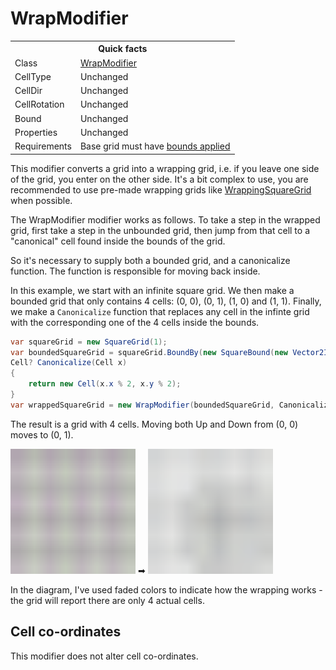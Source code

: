 # WrapModifier

<table>
<tr><th colspan="2">Quick facts</th></tr>
<tr><td>Class</td><td><a href="xref:Sylves.WrapModifier">WrapModifier</a></td></tr>
<tr><td>CellType</td><td>Unchanged</td></tr>
<tr><td>CellDir</td><td>Unchanged</td></tr>
<tr><td>CellRotation</td><td>Unchanged</td></tr>
<tr><td>Bound</td><td>Unchanged</td></tr>
<tr><td>Properties</td><td>Unchanged</td></tr>
<tr><td>Requirements</td><td>Base grid must have <a href="../concepts/bounds.md">bounds applied</a></td></tr>
</table>

This modifier converts a grid into a wrapping grid, i.e. if you leave one side of the grid, you enter on the other side. It's a bit complex to use, you are recommended to use pre-made wrapping grids like [WrappingSquareGrid](xref:Sylves.WrappingSquareGrid) when possible.

The WrapModifier modifier works as follows. To take a step in the wrapped grid, first take a step in the unbounded grid, then jump from that cell to a "canonical" cell found inside the bounds of the grid.

So it's necessary to supply both a bounded grid, and a canonicalize function. The function is responsible for moving back inside.

In this example, we start with an infinite square grid. We then make a bounded grid that only contains 4 cells: (0, 0), (0, 1), (1, 0) and (1, 1). Finally, we make a `Canonicalize` function that replaces any cell in the infinte grid with the corresponding one of the 4 cells inside the bounds.

```csharp
var squareGrid = new SquareGrid(1);
var boundedSquareGrid = squareGrid.BoundBy(new SquareBound(new Vector2Int(0, 0), new Vector2Int(2, 2)));
Cell? Canonicalize(Cell x)
{
    return new Cell(x.x % 2, x.y % 2);
}
var wrappedSquareGrid = new WrapModifier(boundedSquareGrid, Canonicalize);
```

The result is a grid with 4 cells. Moving both Up and Down from (0, 0) moves to (0, 1). 

<img width="200px" src="../../images/grids/center_square.svg" /></img> ➡ <img width="200px" src="../../images/grids/wrap_square_fake.svg" /></img>

In the diagram, I've used faded colors to indicate how the wrapping works - the grid will report there are only 4 actual cells.

## Cell co-ordinates

This modifier does not alter cell co-ordinates.
